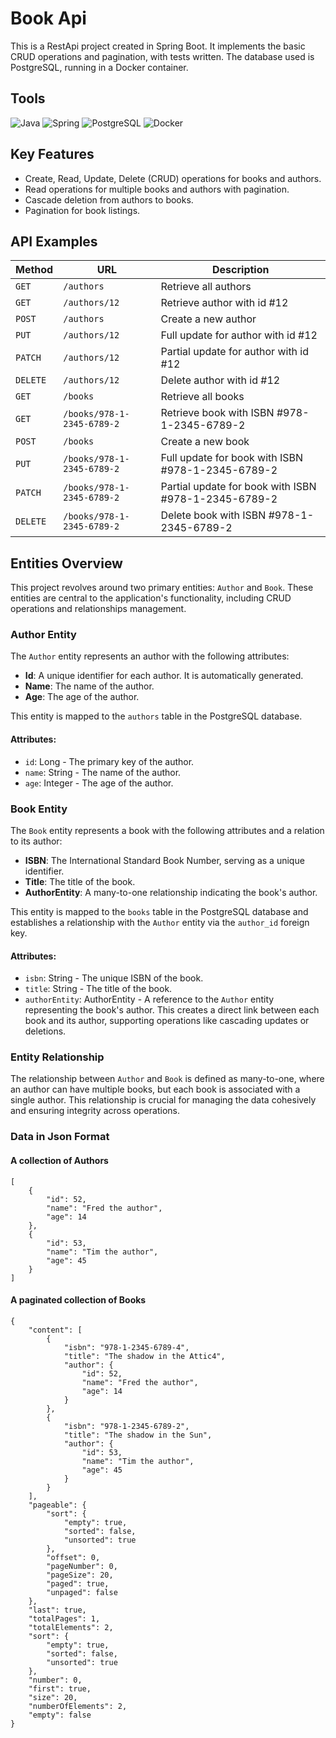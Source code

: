 # Book Api
This is a RestApi project created in Spring Boot. It implements the basic CRUD operations and pagination, with tests written. The database used is PostgreSQL, running in a Docker container.

## Tools
![Java](https://img.shields.io/badge/Java-ED8B00?style=for-the-badge&logo=openjdk&logoColor=white)
![Spring](https://img.shields.io/badge/spring-%236DB33F.svg?style=for-the-badge&logo=spring&logoColor=white)
![PostgreSQL](https://img.shields.io/badge/postgresql-4169e1?style=for-the-badge&logo=postgresql&logoColor=white)
![Docker](https://img.shields.io/badge/docker-%230db7ed.svg?style=for-the-badge&logo=docker&logoColor=white)

## Key Features
- Create, Read, Update, Delete (CRUD) operations for books and authors.
- Read operations for multiple books and authors with pagination.
- Cascade deletion from authors to books.
- Pagination for book listings.

## API Examples

| Method   | URL                                      | Description                              |
| -------- | ---------------------------------------- | ---------------------------------------- |
| `GET`    | `/authors`                               | Retrieve all authors                     |
| `GET`    | `/authors/12`                            | Retrieve author with id #12              |
| `POST`   | `/authors`                               | Create a new author                      |
| `PUT`    | `/authors/12`                            | Full update for author with id #12       |
| `PATCH`  | `/authors/12`                            | Partial update for author with id #12    |
| `DELETE` | `/authors/12`                            | Delete author with id #12                |
| `GET`    | `/books`                                 | Retrieve all books                       |
| `GET`    | `/books/978-1-2345-6789-2`               | Retrieve book with ISBN #978-1-2345-6789-2 |
| `POST`   | `/books`                                 | Create a new book                        |
| `PUT`    | `/books/978-1-2345-6789-2`               | Full update for book with ISBN #978-1-2345-6789-2 |
| `PATCH`  | `/books/978-1-2345-6789-2`               | Partial update for book with ISBN #978-1-2345-6789-2 |
| `DELETE` | `/books/978-1-2345-6789-2`               | Delete book with ISBN #978-1-2345-6789-2 |

## Entities Overview

This project revolves around two primary entities: `Author` and `Book`. These entities are central to the application's functionality, including CRUD operations and relationships management.

### Author Entity

The `Author` entity represents an author with the following attributes:

- **Id**: A unique identifier for each author. It is automatically generated.
- **Name**: The name of the author.
- **Age**: The age of the author.

This entity is mapped to the `authors` table in the PostgreSQL database.

#### Attributes:

- `id`: Long - The primary key of the author.
- `name`: String - The name of the author.
- `age`: Integer - The age of the author.

### Book Entity

The `Book` entity represents a book with the following attributes and a relation to its author:

- **ISBN**: The International Standard Book Number, serving as a unique identifier.
- **Title**: The title of the book.
- **AuthorEntity**: A many-to-one relationship indicating the book's author.

This entity is mapped to the `books` table in the PostgreSQL database and establishes a relationship with the `Author` entity via the `author_id` foreign key.

#### Attributes:

- `isbn`: String - The unique ISBN of the book.
- `title`: String - The title of the book.
- `authorEntity`: AuthorEntity - A reference to the `Author` entity representing the book's author. This creates a direct link between each book and its author, supporting operations like cascading updates or deletions.

### Entity Relationship

The relationship between `Author` and `Book` is defined as many-to-one, where an author can have multiple books, but each book is associated with a single author. This relationship is crucial for managing the data cohesively and ensuring integrity across operations.

### Data in Json Format

#### A collection of Authors
```
[
    {
        "id": 52,
        "name": "Fred the author",
        "age": 14
    },
    {
        "id": 53,
        "name": "Tim the author",
        "age": 45
    }
]
```


#### A paginated collection of Books
```
{
    "content": [
        {
            "isbn": "978-1-2345-6789-4",
            "title": "The shadow in the Attic4",
            "author": {
                "id": 52,
                "name": "Fred the author",
                "age": 14
            }
        },
        {
            "isbn": "978-1-2345-6789-2",
            "title": "The shadow in the Sun",
            "author": {
                "id": 53,
                "name": "Tim the author",
                "age": 45
            }
        }
    ],
    "pageable": {
        "sort": {
            "empty": true,
            "sorted": false,
            "unsorted": true
        },
        "offset": 0,
        "pageNumber": 0,
        "pageSize": 20,
        "paged": true,
        "unpaged": false
    },
    "last": true,
    "totalPages": 1,
    "totalElements": 2,
    "sort": {
        "empty": true,
        "sorted": false,
        "unsorted": true
    },
    "number": 0,
    "first": true,
    "size": 20,
    "numberOfElements": 2,
    "empty": false
}


```
